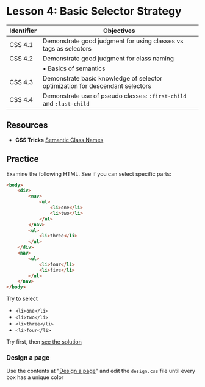 # Lesson 4: Basic Selector Strategy

Identifier   | Objectives
-------------|------------
CSS 4.1      | Demonstrate good judgment for using classes vs tags as selectors
CSS 4.2      | Demonstrate good judgment for class naming
             | &bull; Basics of semantics
CSS 4.3      | Demonstrate basic knowledge of selector optimization for descendant selectors
CSS 4.4      | Demonstrate use of pseudo classes: `:first-child` and `:last-child`

## Resources
- __CSS Tricks__ [Semantic Class Names](http://css-tricks.com/semantic-class-names/)

## Practice

Examine the following HTML. See if you can select specific parts:

```html
<body>
	<div>
		<nav>
			<ul>
				<li>one</li>
				<li>two</li>
			</ul>
		</nav>
		<ul>
			<li>three</li>
		</ul>
	</div>
	<nav>
		<ul>
			<li>four</li>
			<li>five</li>
		</ul>
	</nav>
</body>
```

Try to select
- `<li>one</li>`
- `<li>two</li>`
- `<li>three</li>`
- `<li>four</li>`

Try first, then [see the solution](solution.md)

### Design a page

Use the contents at "[Design a page](design-a-page)" and edit the `design.css` file until every box has a unique color
